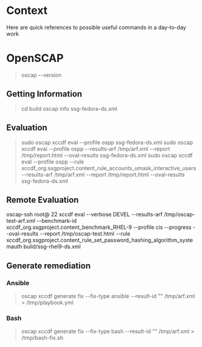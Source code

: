 # Context
Here are quick references to possible useful commands in a day-to-day work

# OpenSCAP
>oscap --version

## Getting Information
>cd build
>oscap info ssg-fedora-ds.xml

## Evaluation
>sudo oscap xccdf eval --profile ospp ssg-fedora-ds.xml
>sudo oscap xccdf eval --profile ospp --results-arf /tmp/arf.xml --report /tmp/report.html --oval-results ssg-fedora-ds.xml
>sudo oscap xccdf eval --profile ospp --rule xccdf_org.ssgproject.content_rule_accounts_umask_interactive_users --results-arf /tmp/arf.xml --report /tmp/report.html --oval-results ssg-fedora-ds.xml

## Remote Evaluation
oscap-ssh root@<REMOTE HOST> 22 xccdf eval --verbose DEVEL --results-arf /tmp/oscap-test-arf.xml --benchmark-id xccdf_org.ssgproject.content_benchmark_RHEL-9 --profile cis --progress --oval-results --report /tmp/oscap-test.html --rule xccdf_org.ssgproject.content_rule_set_password_hashing_algorithm_systemauth build/ssg-rhel9-ds.xml

## Generate remediation
### Ansible
>oscap xccdf generate fix --fix-type ansible --result-id "" /tmp/arf.xml > /tmp/playbook.yml

### Bash
>oscap xccdf generate fix --fix-type bash --result-id "" /tmp/arf.xml > /tmp/bash-fix.sh
